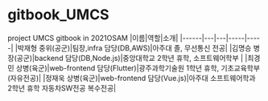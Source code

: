 # gitbook_UMCS
project UMCS gitbook in 2021OSAM
|이름|역할|소개|
|------|---|---|-----|-----|
|박재형 중위(공군)|팀장,infra 담당(DB,AWS)|아주대 졸, 무선통신 전공|
|김명승 병장(공군)|backend 담당(DB,Node.js)|중앙대학교 2학년 휴학, 소프트웨어학부 |
|최경민 상병(육군)|web-frontend 담당(Flutter)|광주과학기술원 1학년 휴학, 기초교육학부(자유전공)|
|정재욱 상병(육군)|web-frontend 담당(Vue.js)|아주대 소프트웨어학과 2학년 휴학 자동차SW전공 복수전공|
